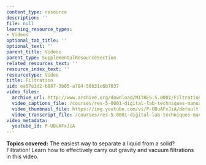 ```yaml
---
content_type: resource
description: ''
file: null
learning_resource_types:
- Videos
optional_tab_title: ''
optional_text: ''
parent_title: Videos
parent_type: SupplementalResourceSection
related_resources_text: ''
resource_index_text: ''
resourcetype: Video
title: Filtration
uid: ea57e1d2-b887-3b05-a784-58b31c6b7037
video_files:
  archive_url: http://www.archive.org/download/MITRES.5.0001/Filtration_MitDigitalLabTechniquesManual.mp4
  video_captions_file: /courses/res-5-0001-digital-lab-techniques-manual-spring-2007/ed42e2fa3fbf50f3a051ce903795d9bd_P-UBuAFxJiA.vtt
  video_thumbnail_file: https://img.youtube.com/vi/P-UBuAFxJiA/default.jpg
  video_transcript_file: /courses/res-5-0001-digital-lab-techniques-manual-spring-2007/df987730c67ad1302545ed607212c771_P-UBuAFxJiA.pdf
video_metadata:
  youtube_id: P-UBuAFxJiA
---
```


**Topics covered:** The easiest way to separate a liquid from a solid? Filtration! Learn how to effectively carry out gravity and vacuum filtrations in this video.